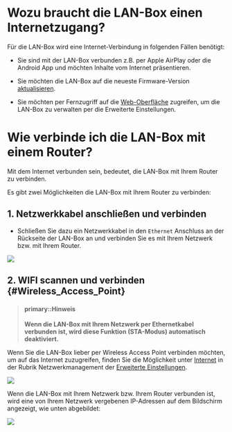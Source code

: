 # Wozu braucht die LAN-Box einen Internetzugang?

Für die LAN-Box wird eine Internet-Verbindung in folgenden Fällen benötigt:

* Sie sind mit der LAN-Box verbunden z.B. per Apple AirPlay oder die Android App und möchten Inhalte vom Internet präsentieren.

* Sie möchten die LAN-Box auf die neueste Firmware-Version [aktualisieren](adv.settings.md#Atualisieren).

* Sie möchten per Fernzugriff auf die [Web-Oberfläche](adv.settings.md) zugreifen, um die LAN-Box zu verwalten per die Erweiterte Einstellungen.

# Wie verbinde ich die LAN-Box mit einem Router?

Mit dem Internet verbunden sein, bedeutet, die LAN-Box mit Ihrem Router zu verbinden. 

Es gibt zwei Möglichkeiten die LAN-Box mit Ihrem Router zu verbinden:

## 1. Netzwerkkabel anschließen und verbinden

* Schließen Sie dazu ein Netzwerkkabel in den `Ethernet` Anschluss an der Rückseite der LAN-Box an und verbinden Sie es mit Ihrem Netzwerk bzw. mit Ihrem Router.

![](/images/LAN-Box-B01_ports.jpg)

## 2. WIFI scannen und verbinden {#Wireless_Access_Point}

> #### primary::Hinweis
>
> **Wenn die LAN-Box mit Ihrem Netzwerk per Ethernetkabel verbunden ist, wird diese Funktion (STA-Modus) automatisch deaktiviert.**

Wenn Sie die LAN-Box lieber per Wireless Access Point verbinden möchten, um auf das Internet zuzugreifen, finden Sie die Möglichkeit unter [Internet]() in der Rubrik Netzwerkmanagement der [Erweiterte Einstellungen](adv.settings.md).

![](/images/EZCast_Wifi_Internet.jpg)

Wenn die LAN-Box mit Ihrem Netzwerk bzw. Ihrem Router verbunden ist, wird eine von Ihrem Netzwerk vergebenen IP-Adressen auf dem Bildschirm angezeigt, wie unten abgebildet:

![](/images/connected_to_router.jpg)

